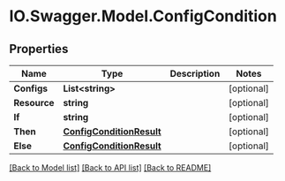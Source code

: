 # IO.Swagger.Model.ConfigCondition
## Properties

Name | Type | Description | Notes
------------ | ------------- | ------------- | -------------
**Configs** | **List&lt;string&gt;** |  | [optional] 
**Resource** | **string** |  | [optional] 
**If** | **string** |  | [optional] 
**Then** | [**ConfigConditionResult**](ConfigConditionResult.md) |  | [optional] 
**Else** | [**ConfigConditionResult**](ConfigConditionResult.md) |  | [optional] 

[[Back to Model list]](../README.md#documentation-for-models) [[Back to API list]](../README.md#documentation-for-api-endpoints) [[Back to README]](../README.md)

